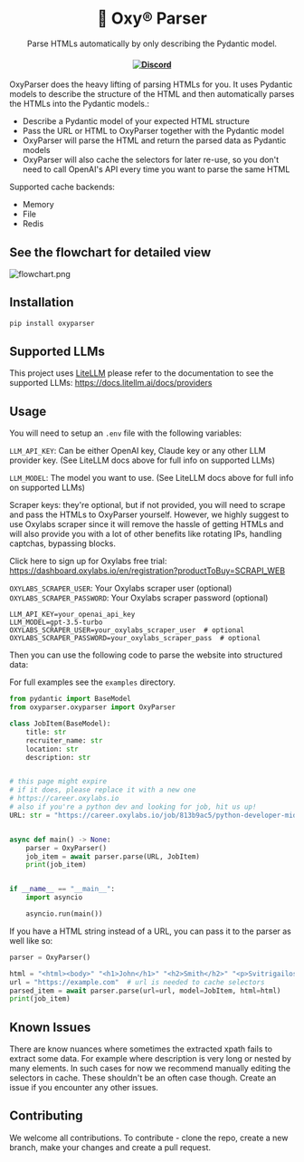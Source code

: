 <h1 align="center">
        🤖 Oxy® Parser
    </h1>
    <p align="center">
        <p align="center">Parse HTMLs automatically by only describing the Pydantic model.
        <br>
    </p>
<h4 align="center">
    <a href="https://discord.gg/cZZ7Bw4xN3">
        <img src="https://img.shields.io/static/v1?label=Chat%20on&message=Discord&color=blue&logo=Discord&style=flat-square" alt="Discord">
    </a>
</h4>

OxyParser does the heavy lifting of parsing HTMLs for you. It uses Pydantic models to describe the structure of the HTML and then automatically parses the HTMLs into the Pydantic models.:
- Describe a Pydantic model of your expected HTML structure
- Pass the URL or HTML to OxyParser together with the Pydantic model
- OxyParser will parse the HTML and return the parsed data as Pydantic models
- OxyParser will also cache the selectors for later re-use, so you don't need to call OpenAI's API every time you want to parse the same HTML

Supported cache backends:
- Memory
- File
- Redis

## See the flowchart for detailed view

![flowchart.png](resources/flowchart.png)

## Installation

```bash
pip install oxyparser
```

## Supported LLMs

This project uses [LiteLLM](https://github.com/BerriAI/litellm) please refer to the documentation
to see the supported LLMs: https://docs.litellm.ai/docs/providers


## Usage

You will need to setup an `.env` file with the following variables:

`LLM_API_KEY`: Can be either OpenAI key, Claude key or any other LLM provider key. (See LiteLLM docs above for full info on supported LLMs)

`LLM_MODEL`: The model you want to use. (See LiteLLM docs above for full info on supported LLMs)

Scraper keys: they're optional, but if not provided, you will need to scrape and pass the HTMLs to OxyParser yourself.
However, we highly suggest to use Oxylabs scraper since it will remove the hassle of getting HTMLs and will also
provide you with a lot of other benefits like rotating IPs, handling captchas, bypassing blocks.

Click here to sign up for Oxylabs free trial: https://dashboard.oxylabs.io/en/registration?productToBuy=SCRAPI_WEB

`OXYLABS_SCRAPER_USER`: Your Oxylabs scraper user (optional)
`OXYLABS_SCRAPER_PASSWORD`: Your Oxylabs scraper password (optional)

```env
LLM_API_KEY=your_openai_api_key
LLM_MODEL=gpt-3.5-turbo
OXYLABS_SCRAPER_USER=your_oxylabs_scraper_user  # optional
OXYLABS_SCRAPER_PASSWORD=your_oxylabs_scraper_pass  # optional
```

Then you can use the following code to parse the website into structured data:

For full examples see the `examples` directory.

```python
from pydantic import BaseModel
from oxyparser.oxyparser import OxyParser

class JobItem(BaseModel):
    title: str
    recruiter_name: str
    location: str
    description: str


# this page might expire
# if it does, please replace it with a new one
# https://career.oxylabs.io
# also if you're a python dev and looking for job, hit us up!
URL: str = "https://career.oxylabs.io/job/813b9ac5/python-developer-mid-senior/"


async def main() -> None:
    parser = OxyParser()
    job_item = await parser.parse(URL, JobItem)
    print(job_item)


if __name__ == "__main__":
    import asyncio

    asyncio.run(main())
```


If you have a HTML string instead of a URL, you can pass it to the parser as well like so:

```python
parser = OxyParser()

html = "<html><body>" "<h1>John</h1>" "<h2>Smith</h2>" "<p>Svitrigailos st.</p>" "<span>2 years old</span></body></html>"
url = "https://example.com"  # url is needed to cache selectors
parsed_item = await parser.parse(url=url, model=JobItem, html=html)
print(job_item)
```

## Known Issues

There are know nuances where sometimes the extracted xpath fails to extract some data. 
For example where description is very long or nested by many elements. In such cases for now we recommend manually
editing the selectors in cache. These shouldn't be an often case though.
Create an issue if you encounter any other issues.

## Contributing

We welcome all contributions. To contribute - clone the repo, create a new branch, make your changes and create a pull request.
